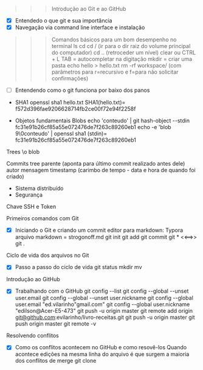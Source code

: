 >>> Introdução ao Git e ao GitHub
- [x] Entendedo o que git  e sua importância
- [x] Navegação via command line interface e instalação
>>> Comandos básicos para um bom desempenho no terminal
ls
cd 
cd / (ir para o dir raiz do volume principal do computador)
cd .. (retroceder um nível)
clear ou CTRL + L
TAB = autocompletar na digitação
mkdir = criar uma pasta
echo hello > hello.txt
rm -rf workspace/ (com parâmetros para r=recursivo e f=para não solicitar confirmações)
- [ ] Entendendo como o git funciona por baixo dos panos
 - SHA1
openssl sha1 hello.txt
SHA1(hello.txt)= f572d396fae9206628714fb2ce00f72e94f2258f

 - Objetos fundamentais
Blobs
        echo 'conteudo'  | git hash-object --stdin
        fc31e91b26cf85a55e072476de7f263c89260eb1
        echo -e 'blob 9\0conteudo' | openssl sha1
        (stdin)= fc31e91b26cf85a55e072476de7f263c89260eb1

Trees
        \o
        blob

Commits
        tree
        parente (aponta para último commit realizado antes dele)
        autor
        mensagem
        timestamp (carimbo de tempo - data e hora de quando foi criado)

 - Sistema distribuído
 - Segurança

Chave SSH e Token

Primeiros comandos com Git
- [x] Iniciando o Git e criando um commit
editor para markdown: Typora
arquivo markdown = strogonoff.md
git init
git add
git commit
git *  <<==>> git .

Ciclo de vida dos arquivos no Git
- [x] Passo a passo do ciclo de vida
git status
mkdir
mv

Introdução ao GitHub
- [x] Trabalhando com o GitHub
git config --list
git config --global --unset user.email
git config --global --unset user.nickname
git config --global user.email "ed.vilarinho"gmail.com"
git config --global user.nickname "edilson@Acer-E5-473"
git push -u origin master
git remote add origin git@github.com:evilarinho/livro-receitas.git
git push -u origin master
git push origin master
git remote -v

Resolvendo conflitos
- [x] Como os conflitos acontecem no GitHub e como resovê-los
Quando acontece edições na mesma linha do arquivo é que surgem a maioria dos conflitos de merge
git clone